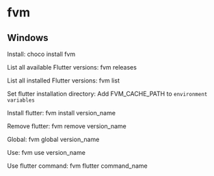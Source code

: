 # fvm

## Windows

Install: choco install fvm

List all available Flutter versions: fvm releases

List all installed Flutter versions: fvm list

Set flutter installation directory: Add FVM_CACHE_PATH to `environment variables`

Install flutter: fvm install version_name

Remove flutter: fvm remove version_name

Global: fvm global version_name

Use: fvm use version_name

Use flutter command: fvm flutter command_name
